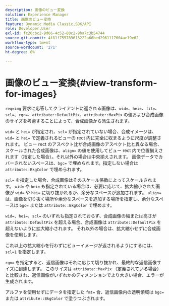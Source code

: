 ```yaml
---
description: 画像のビュー変換
solution: Experience Manager
title: 画像のビュー変換
feature: Dynamic Media Classic,SDK/API
role: Developer,User
exl-id: fc20cbc2-9d66-4c52-80c2-9ba7c3b54744
source-git-commit: 4f81f755789613222a66bed2961117604ae19e62
workflow-type: tm+mt
source-wordcount: '271'
ht-degree: 0%

---
```


# 画像のビュー変換{#view-transform-for-images}

`req=img` 要求に応答してクライアントに返される画像は、`wid=`、`hei=`、`fit=`、`scl=`、`rgn=`、`attribute::DefaultPix`、`attribute::MaxPix` の値および合成画像のサイズを考慮することによって、合成画像から派生されます。

`wid=` と `hei=` が指定され、`scl=` が指定されていない場合、合成イメージは、`wid=` と `hei=` で定義されるビューの rect 内に完全に収まるように尺度が調整されます。 ビュー rect のアスペクト比が合成画像のアスペクト比と異なる場合、スケールされた合成画像は、`align=` の値を使用してビュー rect 内で位置揃えされます（指定した場合）。それ以外の場合は中央揃えされます。 画像データでカバーされないスペースは、`bgc=` で埋められます。指定しない場合は `attribute::BkgColor` で埋められます。

`scl=` を指定した場合、合成画像はそのスケール係数によってスケールされます。 `wid=` や `hei=` も指定されている場合は、必要に応じて、拡大縮小された画像が `wid=` や `hei=` に切り抜かれるか、余分なスペースが追加されます。 `align=` は、画像を切り抜く場所や余分なスペースを追加する場所を指定し、余分なスペースは `bgc=` または `attribute::BkgColor` で埋めます。

`wid=`、`hei=`、`scl=` のいずれも指定されておらず、合成画像の幅または高さが `attribute::DefaultPix` を超える場合、合成画像は `attribute::DefaultPix` を超えないように拡大縮小されます。 それ以外の場合は、拡大縮小せずに合成画像を使用します。

これ以上の拡大縮小を行わずにビューイメージが返されるようにするには、`scl=1` を指定します。

`rgn=` を指定すると、返信画像はそれに応じて切り抜かれ、最終的な返信画像サイズに到達します。 このサイズは `attribute::MaxPix` （定義されている場合）と比較され、返信画像がいずれかのディメンションでより大きい場合、エラーが生成されます。

アルファを使用せずにデータを指定した `fmt=` 合、返信画像内の透明領域は `bgc=` または `attribute::BkgColor` で塗りつぶされます。
